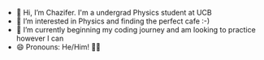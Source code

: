 - 👋 Hi, I’m Chazifer. I'm a undergrad Physics student at UCB
- 👀 I’m interested in Physics and finding the perfect cafe :-)
- 🌱 I’m currently beginning my coding journey and am looking to practice however I can
- 😄 Pronouns: He/Him! 🏳️‍⚧️


<!---
cmills2027/cmills2027 is a ✨ special ✨ repository because its `README.md` (this file) appears on your GitHub profile.
You can click the Preview link to take a look at your changes.
--->
